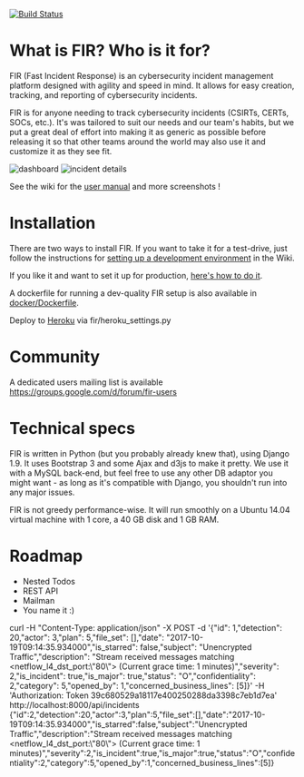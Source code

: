 [![Build Status](https://travis-ci.org/certsocietegenerale/FIR.svg?branch=master)](https://travis-ci.org/certsocietegenerale/FIR)

# What is FIR? Who is it for?

FIR (Fast Incident Response) is an cybersecurity incident management platform designed with agility and speed in mind. It allows for easy creation, tracking, and reporting of cybersecurity incidents.

FIR is for anyone needing to track cybersecurity incidents (CSIRTs, CERTs, SOCs, etc.). It's was tailored to suit our needs and our team's habits, but we put a great deal of effort into making it as generic as possible before releasing it so that other teams around the world may also use it and customize it as they see fit.

![dashboard](https://github.com/certsocietegenerale/FIR/wiki/screenshots/dashboard.png)
![incident details](https://github.com/certsocietegenerale/FIR/wiki/screenshots/incident_details.png)

See the wiki for the [user manual](https://github.com/certsocietegenerale/FIR/wiki/User-Manual) and more screenshots !

# Installation

There are two ways to install FIR. If you want to take it for a test-drive, just follow the instructions for [setting up a development environment](https://github.com/certsocietegenerale/FIR/wiki/Setting-up-a-development-environment) in the Wiki.

If you like it and want to set it up for production, [here's how to do it](https://github.com/certsocietegenerale/FIR/wiki/Installation-on-a-production-environment).

A dockerfile for running a dev-quality FIR setup is also available in [docker/Dockerfile](docker/Dockerfile).

Deploy to [Heroku](https://heroku.com) via fir/heroku_settings.py

# Community

A dedicated users mailing list is available https://groups.google.com/d/forum/fir-users

# Technical specs

FIR is written in Python (but you probably already knew that), using Django 1.9. It uses Bootstrap 3 and some Ajax and d3js to make it pretty. We use it with a MySQL back-end, but feel free to use any other DB adaptor you might want - as long as it's compatible with Django, you shouldn't run into any major issues.

FIR is not greedy performance-wise. It will run smoothly on a Ubuntu 14.04 virtual machine with 1 core, a 40 GB disk and 1 GB RAM.

# Roadmap

* Nested Todos
* REST API
* Mailman
* You name it :)


curl -H "Content-Type: application/json" -X POST -d '{"id": 1,"detection": 20,"actor": 3,"plan": 5,"file_set": [],"date": "2017-10-19T09:14:35.934000","is_starred": false,"subject": "Unencrypted Traffic","description": "Stream received messages matching <netflow_l4_dst_port:\\\"80\\\"> (Current grace time: 1 minutes)","severity": 2,"is_incident": true,"is_major": true,"status": "O","confidentiality": 2,"category": 5,"opened_by": 1,"concerned_business_lines": [5]}' -H 'Authorization: Token 39c680529a18117e400250288da3398c7eb1d7ea' http://localhost:8000/api/incidents
{"id":2,"detection":20,"actor":3,"plan":5,"file_set":[],"date":"2017-10-19T09:14:35.934000","is_starred":false,"subject":"Unencrypted Traffic","description":"Stream received messages matching <netflow_l4_dst_port:\\\"80\\\"> (Current grace time: 1 minutes)","severity":2,"is_incident":true,"is_major":true,"status":"O","confidentiality":2,"category":5,"opened_by":1,"concerned_business_lines":[5]}
